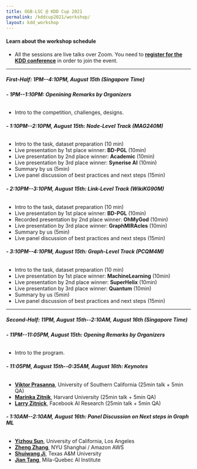 ```yaml
---
title: OGB-LSC @ KDD Cup 2021
permalink: /kddcup2021/workshop/
layout: kdd_workshop
---
```


#### **Learn about the workshop schedule**
- All the sessions are live talks over Zoom. You need to **[register for the KDD conference](https://web.cvent.com/event/911683e0-6654-41ec-ad6e-ceff38441aa1/summary)** in order to join the event.

-------

##### **First-Half: 1PM--4:10PM, August 15th (Singapore Time)**

###### **- 1PM--1:10PM: Openining Remarks by Organizers**
- Intro to the competition, challenges, designs.

###### **- 1:10PM--2:10PM, August 15th: Node-Level Track (MAG240M)**
- Intro to the task, dataset preparation (10 min)
- Live presentation by 1st place winner: **BD-PGL** (10min)
- Live presentation by 2nd place winner: **Academic** (10min)
- Live presentation by 3rd place winner: **Synerise AI** (10min)
- Summary by us (5min)
- Live panel discussion of best practices and next steps (15min)

###### **- 2:10PM--3:10PM, August 15th: Link-Level Track (WikiKG90M)**
- Intro to the task, dataset preparation (10 min)
- Live presentation by 1st place winner: **BD-PGL** (10min)
- Recorded presentation by 2nd place winner: **OhMyGod** (10min)
- Live presentation by 3rd place winner: **GraphMIRAcles** (10min)
- Summary by us (5min)
- Live panel discussion of best practices and next steps (15min)

###### **- 3:10PM--4:10PM, August 15th: Graph-Level Track (PCQM4M)**
- Intro to the task, dataset preparation (10 min)
- Live presentation by 1st place winner: **MachineLearning** (10min)
- Live presentation by 2nd place winner: **SuperHelix** (10min)
- Live presentation by 3rd place winner: **Quantum** (10min)
- Summary by us (5min)
- Live panel discussion of best practices and next steps (15min)


-------

##### **Second-Half: 11PM, August 15th--2:10AM, August 16th (Singapore Time)**

###### **- 11PM--11:05PM, August 15th: Opening Remarks by Organizers**
- Intro to the program.

###### **- 11:05PM, August 15th--0:35AM, August 16th: Keynotes**
- **[Viktor Prasanna](https://sites.usc.edu/prasanna/)**, University of Southern California (25min talk + 5min QA)
- **[Marinka Zitnik](https://zitniklab.hms.harvard.edu/)**, Harvard University (25min talk + 5min QA)
- **[Larry Zitnick](http://larryzitnick.org/)**, Facebook AI Research (25min talk + 5min QA)

###### **- 1:10AM--2:10AM, August 16th: Panel Discussion on Next steps in Graph ML**
- **[Yizhou Sun](http://web.cs.ucla.edu/~yzsun/)**, University of California, Los Angeles
- **[Zheng Zhang](https://shanghai.nyu.edu/academics/faculty/directory/zheng-zhang)**, NYU Shanghai / Amazon AWS
- **[Shuiwang Ji](http://people.tamu.edu/~sji/)**, Texas A&M University
- **[Jian Tang](https://jian-tang.com/)**, Mila-Quebec AI Institute




